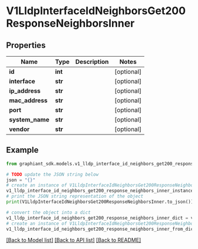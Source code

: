 # V1LldpInterfaceIdNeighborsGet200ResponseNeighborsInner


## Properties

Name | Type | Description | Notes
------------ | ------------- | ------------- | -------------
**id** | **int** |  | [optional] 
**interface** | **str** |  | [optional] 
**ip_address** | **str** |  | [optional] 
**mac_address** | **str** |  | [optional] 
**port** | **str** |  | [optional] 
**system_name** | **str** |  | [optional] 
**vendor** | **str** |  | [optional] 

## Example

```python
from graphiant_sdk.models.v1_lldp_interface_id_neighbors_get200_response_neighbors_inner import V1LldpInterfaceIdNeighborsGet200ResponseNeighborsInner

# TODO update the JSON string below
json = "{}"
# create an instance of V1LldpInterfaceIdNeighborsGet200ResponseNeighborsInner from a JSON string
v1_lldp_interface_id_neighbors_get200_response_neighbors_inner_instance = V1LldpInterfaceIdNeighborsGet200ResponseNeighborsInner.from_json(json)
# print the JSON string representation of the object
print(V1LldpInterfaceIdNeighborsGet200ResponseNeighborsInner.to_json())

# convert the object into a dict
v1_lldp_interface_id_neighbors_get200_response_neighbors_inner_dict = v1_lldp_interface_id_neighbors_get200_response_neighbors_inner_instance.to_dict()
# create an instance of V1LldpInterfaceIdNeighborsGet200ResponseNeighborsInner from a dict
v1_lldp_interface_id_neighbors_get200_response_neighbors_inner_from_dict = V1LldpInterfaceIdNeighborsGet200ResponseNeighborsInner.from_dict(v1_lldp_interface_id_neighbors_get200_response_neighbors_inner_dict)
```
[[Back to Model list]](../README.md#documentation-for-models) [[Back to API list]](../README.md#documentation-for-api-endpoints) [[Back to README]](../README.md)


